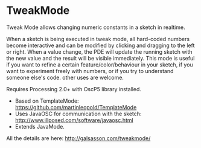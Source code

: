 TweakMode
=========

Tweak Mode allows changing numeric constants in a sketch in realtime.

When a sketch is being executed in tweak mode, all hard-coded numbers become interactive and can be modified by clicking and dragging to the left or right. When a value change, the PDE will update the running sketch with the new value and the result will be visible immediately. This mode is useful if you want to refine a certain feature/color/behaviour in your sketch, if you want to experiment freely with numbers, or if you try to understand someone else's code. other uses are welcome.

Requires Processing 2.0+ with OscP5 library installed.

- Based on TemplateMode: https://github.com/martinleopold/TemplateMode
- Uses JavaOSC for communication with the sketch: http://www.illposed.com/software/javaosc.html
- Extends JavaMode.

All the details are here: http://galsasson.com/tweakmode/
